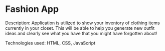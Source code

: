 # Fashion App

Description: Application is utilized to show your inventory of clothing items currently in your closet. This will be able to help you generate new outfit ideas and clearly see what you have that you might have forgotten about! 

Technologies used: HTML, CSS, JavaScript
